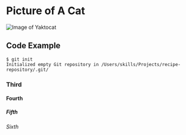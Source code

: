 # Picture of A Cat
![Image of Yaktocat](https://octodex.github.com/images/yaktocat.png)
## Code Example
```
$ git init
Initialized empty Git repository in /Users/skills/Projects/recipe-repository/.git/
```
### Third
#### Fourth
##### Fifth
###### Sixth
